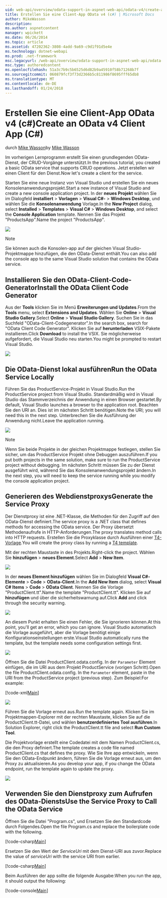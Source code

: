 ```yaml
---
uid: web-api/overview/odata-support-in-aspnet-web-api/odata-v4/create-an-odata-v4-client-app
title: Erstellen Sie eine Client-App OData v4 (c#) | Microsoft Docs
author: MikeWasson
description: 
ms.author: aspnetcontent
manager: wpickett
ms.date: 06/26/2014
ms.topic: article
ms.assetid: 47202362-3808-4add-9a69-c9d1f91d5e4e
ms.technology: dotnet-webapi
ms.prod: .net-framework
msc.legacyurl: /web-api/overview/odata-support-in-aspnet-web-api/odata-v4/create-an-odata-v4-client-app
msc.type: authoredcontent
ms.openlocfilehash: 51a3c7b9c5b6525d6d82b9a45910f58b71268b7f
ms.sourcegitcommit: 060879fcf3f73d2366b5c811986f8695fff65db8
ms.translationtype: MT
ms.contentlocale: de-DE
ms.lasthandoff: 01/24/2018
---
```

<a name="create-an-odata-v4-client-app-c"></a><span data-ttu-id="9f8e6-102">Erstellen Sie eine Client-App OData v4 (c#)</span><span class="sxs-lookup"><span data-stu-id="9f8e6-102">Create an OData v4 Client App (C#)</span></span>
====================
<span data-ttu-id="9f8e6-103">durch [Mike Wasson](https://github.com/MikeWasson)</span><span class="sxs-lookup"><span data-stu-id="9f8e6-103">by [Mike Wasson](https://github.com/MikeWasson)</span></span>

<span data-ttu-id="9f8e6-104">Im vorherigen Lernprogramm erstellt Sie einen grundlegenden OData-Dienst, der CRUD-Vorgänge unterstützt.</span><span class="sxs-lookup"><span data-stu-id="9f8e6-104">In the previous tutorial, you created a basic OData service that supports CRUD operations.</span></span> <span data-ttu-id="9f8e6-105">Jetzt erstellen wir einen Client für den Dienst.</span><span class="sxs-lookup"><span data-stu-id="9f8e6-105">Now let's create a client for the service.</span></span>

<span data-ttu-id="9f8e6-106">Starten Sie eine neue Instanz von Visual Studio und erstellen Sie ein neues Konsolenanwendungsprojekt.</span><span class="sxs-lookup"><span data-stu-id="9f8e6-106">Start a new instance of Visual Studio and create a new console application project.</span></span> <span data-ttu-id="9f8e6-107">In der **neues Projekt** wählen Sie im Dialogfeld **installiert** &gt; **Vorlagen** &gt; **Visual C#-** &gt; **Windows Desktop**, und wählen Sie die **Konsolenanwendung** Vorlage.</span><span class="sxs-lookup"><span data-stu-id="9f8e6-107">In the **New Project** dialog, select **Installed** &gt; **Templates** &gt; **Visual C#** &gt; **Windows Desktop**, and select the **Console Application** template.</span></span> <span data-ttu-id="9f8e6-108">Nennen Sie das Projekt &quot;ProductsApp&quot;.</span><span class="sxs-lookup"><span data-stu-id="9f8e6-108">Name the project &quot;ProductsApp&quot;.</span></span>

![](create-an-odata-v4-client-app/_static/image1.png)

> [!NOTE]
> <span data-ttu-id="9f8e6-109">Sie können auch die Konsolen-app auf der gleichen Visual Studio-Projektmappe hinzufügen, die den OData-Dienst enthält.</span><span class="sxs-lookup"><span data-stu-id="9f8e6-109">You can also add the console app to the same Visual Studio solution that contains the OData service.</span></span>


## <a name="install-the-odata-client-code-generator"></a><span data-ttu-id="9f8e6-110">Installieren Sie den OData-Client-Code-Generator</span><span class="sxs-lookup"><span data-stu-id="9f8e6-110">Install the OData Client Code Generator</span></span>

<span data-ttu-id="9f8e6-111">Aus der **Tools** klicken Sie im Menü **Erweiterungen und Updates**.</span><span class="sxs-lookup"><span data-stu-id="9f8e6-111">From the **Tools** menu, select **Extensions and Updates**.</span></span> <span data-ttu-id="9f8e6-112">Wählen Sie **Online** &gt; **Visual Studio Gallery**.</span><span class="sxs-lookup"><span data-stu-id="9f8e6-112">Select **Online** &gt; **Visual Studio Gallery**.</span></span> <span data-ttu-id="9f8e6-113">Suchen Sie in das Suchfeld &quot;OData-Client-Codegenerator&quot;.</span><span class="sxs-lookup"><span data-stu-id="9f8e6-113">In the search box, search for &quot;OData Client Code Generator&quot;.</span></span> <span data-ttu-id="9f8e6-114">Klicken Sie auf **herunterladen** VSIX-Pakete installieren.</span><span class="sxs-lookup"><span data-stu-id="9f8e6-114">Click **Download** to install the VSIX.</span></span> <span data-ttu-id="9f8e6-115">Sie möglicherweise aufgefordert, die Visual Studio neu starten.</span><span class="sxs-lookup"><span data-stu-id="9f8e6-115">You might be prompted to restart Visual Studio.</span></span>

[![](create-an-odata-v4-client-app/_static/image3.png)](create-an-odata-v4-client-app/_static/image2.png)

## <a name="run-the-odata-service-locally"></a><span data-ttu-id="9f8e6-116">Die OData-Dienst lokal ausführen</span><span class="sxs-lookup"><span data-stu-id="9f8e6-116">Run the OData Service Locally</span></span>

<span data-ttu-id="9f8e6-117">Führen Sie das ProductService-Projekt in Visual Studio.</span><span class="sxs-lookup"><span data-stu-id="9f8e6-117">Run the ProductService project from Visual Studio.</span></span> <span data-ttu-id="9f8e6-118">Standardmäßig wird in Visual Studio das Stammverzeichnis der Anwendung in einen Browser gestartet.</span><span class="sxs-lookup"><span data-stu-id="9f8e6-118">By default, Visual Studio launches a browser to the application root.</span></span> <span data-ttu-id="9f8e6-119">Beachten Sie den URI an. Dies ist im nächsten Schritt benötigen.</span><span class="sxs-lookup"><span data-stu-id="9f8e6-119">Note the URI; you will need this in the next step.</span></span> <span data-ttu-id="9f8e6-120">Unterbrechen Sie die Ausführung der Anwendung nicht.</span><span class="sxs-lookup"><span data-stu-id="9f8e6-120">Leave the application running.</span></span>

![](create-an-odata-v4-client-app/_static/image4.png)

> [!NOTE]
> <span data-ttu-id="9f8e6-121">Wenn Sie beide Projekte in der gleichen Projektmappe festlegen, stellen Sie sicher, um das ProductService Projekt ohne Debuggen auszuführen.</span><span class="sxs-lookup"><span data-stu-id="9f8e6-121">If you put both projects in the same solution, make sure to run the ProductService project without debugging.</span></span> <span data-ttu-id="9f8e6-122">Im nächsten Schritt müssen Sie zu der Dienst ausgeführt wird, während Sie das Konsolenanwendungsprojekt ändern.</span><span class="sxs-lookup"><span data-stu-id="9f8e6-122">In the next step, you will need to keep the service running while you modify the console application project.</span></span>


## <a name="generate-the-service-proxy"></a><span data-ttu-id="9f8e6-123">Generieren des Webdienstproxys</span><span class="sxs-lookup"><span data-stu-id="9f8e6-123">Generate the Service Proxy</span></span>

<span data-ttu-id="9f8e6-124">Der Dienstproxy ist eine .NET-Klasse, die Methoden für den Zugriff auf den OData-Dienst definiert.</span><span class="sxs-lookup"><span data-stu-id="9f8e6-124">The service proxy is a .NET class that defines methods for accessing the OData service.</span></span> <span data-ttu-id="9f8e6-125">Der Proxy übersetzt Methodenaufrufe in HTTP-Anforderungen.</span><span class="sxs-lookup"><span data-stu-id="9f8e6-125">The proxy translates method calls into HTTP requests.</span></span> <span data-ttu-id="9f8e6-126">Erstellen Sie die Proxyklasse durch Ausführen einer [T4-Vorlage](https://msdn.microsoft.com/library/bb126445.aspx).</span><span class="sxs-lookup"><span data-stu-id="9f8e6-126">You will create the proxy class by running a [T4 template](https://msdn.microsoft.com/library/bb126445.aspx).</span></span>

<span data-ttu-id="9f8e6-127">Mit der rechten Maustaste in des Projekts.</span><span class="sxs-lookup"><span data-stu-id="9f8e6-127">Right-click the project.</span></span> <span data-ttu-id="9f8e6-128">Wählen Sie **hinzufügen** &gt; **neues Element**.</span><span class="sxs-lookup"><span data-stu-id="9f8e6-128">Select **Add** &gt; **New Item**.</span></span>

![](create-an-odata-v4-client-app/_static/image5.png)

<span data-ttu-id="9f8e6-129">In der **neues Element hinzufügen** wählen Sie im Dialogfeld **Visual C#-Elemente** &gt; **Code** &gt; **OData-Client**.</span><span class="sxs-lookup"><span data-stu-id="9f8e6-129">In the **Add New Item** dialog, select **Visual C# Items** &gt; **Code** &gt; **OData Client**.</span></span> <span data-ttu-id="9f8e6-130">Nennen Sie die Vorlage &quot;ProductClient.tt&quot;.</span><span class="sxs-lookup"><span data-stu-id="9f8e6-130">Name the template &quot;ProductClient.tt&quot;.</span></span> <span data-ttu-id="9f8e6-131">Klicken Sie auf **hinzufügen** und über die sicherheitswarnung auf.</span><span class="sxs-lookup"><span data-stu-id="9f8e6-131">Click **Add** and click through the security warning.</span></span>

[![](create-an-odata-v4-client-app/_static/image7.png)](create-an-odata-v4-client-app/_static/image6.png)

<span data-ttu-id="9f8e6-132">An diesem Punkt erhalten Sie einen Fehler, die Sie ignorieren können.</span><span class="sxs-lookup"><span data-stu-id="9f8e6-132">At this point, you'll get an error, which you can ignore.</span></span> <span data-ttu-id="9f8e6-133">Visual Studio automatisch die Vorlage ausgeführt, aber die Vorlage benötigt einige Konfigurationseinstellungen erste.</span><span class="sxs-lookup"><span data-stu-id="9f8e6-133">Visual Studio automatically runs the template, but the template needs some configuration settings first.</span></span>

[![](create-an-odata-v4-client-app/_static/image9.png)](create-an-odata-v4-client-app/_static/image8.png)

<span data-ttu-id="9f8e6-134">Öffnen Sie die Datei ProductClient.odata.config. In der `Parameter` Element einfügen, die im URI aus dem Projekt ProductService (vorigen Schritt).</span><span class="sxs-lookup"><span data-stu-id="9f8e6-134">Open the file ProductClient.odata.config. In the `Parameter` element, paste in the URI from the ProductService project (previous step).</span></span> <span data-ttu-id="9f8e6-135">Zum Beispiel:</span><span class="sxs-lookup"><span data-stu-id="9f8e6-135">For example:</span></span>

[!code-xml[Main](create-an-odata-v4-client-app/samples/sample1.xml)]

[![](create-an-odata-v4-client-app/_static/image11.png)](create-an-odata-v4-client-app/_static/image10.png)

<span data-ttu-id="9f8e6-136">Führen Sie die Vorlage erneut aus.</span><span class="sxs-lookup"><span data-stu-id="9f8e6-136">Run the template again.</span></span> <span data-ttu-id="9f8e6-137">Klicken Sie im Projektmappen-Explorer mit der rechten Maustaste, klicken Sie auf die ProductClient.tt-Datei, und wählen **benutzerdefiniertes Tool ausführen**.</span><span class="sxs-lookup"><span data-stu-id="9f8e6-137">In Solution Explorer, right click the ProductClient.tt file and select **Run Custom Tool**.</span></span>

<span data-ttu-id="9f8e6-138">Die Projektvorlage erstellt eine Codedatei mit dem Namen ProductClient.cs, die den Proxy definiert.</span><span class="sxs-lookup"><span data-stu-id="9f8e6-138">The template creates a code file named ProductClient.cs that defines the proxy.</span></span> <span data-ttu-id="9f8e6-139">Wie Sie Ihre app entwickeln, wenn Sie den OData-Endpunkt ändern, führen Sie die Vorlage erneut aus, um den Proxy zu aktualisieren.</span><span class="sxs-lookup"><span data-stu-id="9f8e6-139">As you develop your app, if you change the OData endpoint, run the template again to update the proxy.</span></span>

![](create-an-odata-v4-client-app/_static/image12.png)

## <a name="use-the-service-proxy-to-call-the-odata-service"></a><span data-ttu-id="9f8e6-140">Verwenden Sie den Dienstproxy zum Aufrufen des OData-Diensts</span><span class="sxs-lookup"><span data-stu-id="9f8e6-140">Use the Service Proxy to Call the OData Service</span></span>

<span data-ttu-id="9f8e6-141">Öffnen Sie die Datei "Program.cs", und Ersetzen Sie den Standardcode durch Folgendes.</span><span class="sxs-lookup"><span data-stu-id="9f8e6-141">Open the file Program.cs and replace the boilerplate code with the following.</span></span>

[!code-csharp[Main](create-an-odata-v4-client-app/samples/sample2.cs)]

<span data-ttu-id="9f8e6-142">Ersetzen Sie den Wert der *ServiceUri* mit dem Dienst-URI aus zuvor.</span><span class="sxs-lookup"><span data-stu-id="9f8e6-142">Replace the value of *serviceUri* with the service URI from earlier.</span></span>

[!code-csharp[Main](create-an-odata-v4-client-app/samples/sample3.cs)]

<span data-ttu-id="9f8e6-143">Beim Ausführen der app sollte die folgende Ausgabe:</span><span class="sxs-lookup"><span data-stu-id="9f8e6-143">When you run the app, it should output the following:</span></span>

[!code-console[Main](create-an-odata-v4-client-app/samples/sample4.cmd)]
